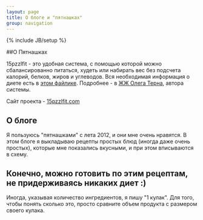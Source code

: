 ```yaml
---
layout: page
title: О блоге и "пятнашках"
group: navigation
---
```

{% include JB/setup %}

##О Пятнашках

15pzzlfit - это удобная система, с помощью которой можно сбалансированно питаться, худеть или набирать вес без подсчета калорий, белков, жиров и углеводов. Вся необходимая информация о диете есть в [этом файлике](http://issuu.com/47871/docs/15-dieta-3).
Подробнее - в [ЖЖ Олега Терна](http://olegtern.livejournal.com), автора системы.

Сайт проекта - [15pzzlfit.com](http://15pzzlfit.com)

## О блоге

Я пользуюсь "пятнашками" с лета 2012, и они мне очень нравятся. В этом блоге я выкладываю рецепты простых блюд (иногда даже очень простых), которые мне показались вкусными, и при этом вписываются в схему. 

## Конечно, можно готовить по этим рецептам, не придерживаясь никаких диет :) 

Иногда, указывая количество ингредиентов, я пишу "1 кулак". Для того, чтобы понять сколько это, просто сравните объем продукта с размером своего кулака. 